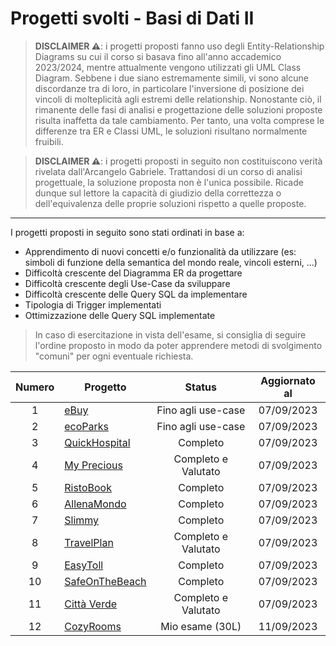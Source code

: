# Progetti svolti - Basi di Dati II

> __DISCLAIMER ⚠️__: i progetti proposti fanno uso degli Entity-Relationship Diagrams su cui il corso si basava fino all'anno accademico 2023/2024, mentre attualmente vengono utilizzati gli UML Class Diagram. Sebbene i due siano estremamente simili, vi sono alcune discordanze tra di loro, in particolare l'inversione di posizione dei vincoli di molteplicità agli estremi delle relationship. Nonostante ciò, il rimanente delle fasi di analisi e progettazione delle soluzioni proposte risulta inaffetta da tale cambiamento. Per tanto, una volta comprese le differenze tra ER e Classi UML, le soluzioni risultano normalmente fruibili.  

> __DISCLAIMER ⚠️__: i progetti proposti in seguito non costituiscono verità rivelata dall'Arcangelo Gabriele. Trattandosi di un corso di analisi progettuale, la soluzione proposta non è l'unica possibile. Ricade dunque sul lettore la capacità di giudizio della correttezza o dell'equivalenza delle proprie soluzioni rispetto a quelle proposte.
 -------
 
I progetti proposti in seguito sono stati ordinati in base a:
- Apprendimento di nuovi concetti e/o funzionalità da utilizzare (es: simboli di funzione della semantica del mondo reale, vincoli esterni, ...)
- Difficoltà crescente del Diagramma ER da progettare
- Difficoltà crescente degli Use-Case da sviluppare
- Difficoltà crescente delle Query SQL da implementare 
- Tipologia di Trigger implementati
- Ottimizzazione delle Query SQL implementate

> In caso di esercitazione in vista dell'esame, si consiglia di seguire l'ordine proposto in modo da poter apprendere metodi di svolgimento "comuni" per ogni eventuale richiesta.

| Numero | Progetto | Status | Aggiornato al |
| :----: | -------- | :----: | :-----------: |
| 1  | [eBuy](../../../../raw/main/Secondo%20Anno/Progetti%20BD2/eBuy.pdf) | Fino agli use-case | 07/09/2023 |
| 2  | [ecoParks](../../../../raw/main/Secondo%20Anno/Progetti%20BD2/ecoParks.pdf) | Fino agli use-case | 07/09/2023 |
| 3  | [QuickHospital](../../../../raw/main/Secondo%20Anno/Progetti%20BD2/QuickHospital.pdf) | Completo | 07/09/2023 |
| 4  | [My Precious](../../../../raw/main/Secondo%20Anno/Progetti%20BD2/My%20Precious.pdf) | Completo e Valutato | 07/09/2023 |
| 5  | [RistoBook](../../../../raw/main/Secondo%20Anno/Progetti%20BD2/RistoBook.pdf) | Completo | 07/09/2023 |
| 6  | [AllenaMondo](../../../../raw/main/Secondo%20Anno/Progetti%20BD2/AllenaMondo.pdf) | Completo | 07/09/2023 |
| 7  | [Slimmy](../../../../raw/main/Secondo%20Anno/Progetti%20BD2/Slimmy.pdf) | Completo | 07/09/2023 |
| 8  | [TravelPlan](../../../../raw/main/Secondo%20Anno/Progetti%20BD2/TravelPlan.pdf) | Completo e Valutato | 07/09/2023 |
| 9  | [EasyToll](../../../../raw/main/Secondo%20Anno/Progetti%20BD2/EasyToll.pdf) | Completo | 07/09/2023 |
| 10 | [SafeOnTheBeach](../../../../raw/main/Secondo%20Anno/Progetti%20BD2/SafeOnTheBeach.pdf) | Completo | 07/09/2023 |
| 11 | [Città Verde](../../../../raw/main/Secondo%20Anno/Progetti%20BD2/Citt%C3%A0%20Verde.pdf) | Completo e Valutato | 07/09/2023 |
| 12 | [CozyRooms](../../../../raw/main/Secondo%20Anno/Progetti%20BD2/CozyRooms.pdf) | Mio esame (30L) | 11/09/2023 |
